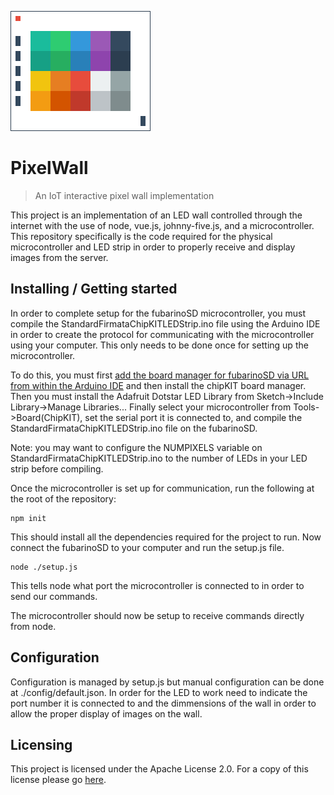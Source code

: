 ![Pixel Wall Logo](./images/PixelWallLogo.png)

# PixelWall
> An IoT interactive pixel wall implementation

This project is an implementation of an LED wall controlled through the internet with the use of node, vue.js, johnny-five.js, and a microcontroller. This repository specifically is the code required for the physical microcontroller and LED strip in order to properly receive and display images from the server.

## Installing / Getting started

In order to complete setup for the fubarinoSD microcontroller, you must compile the StandardFirmataChipKITLEDStrip.ino file using the Arduino IDE in order to create the protocol for communicating with the microcontroller using your computer. This only needs to be done once for setting up the microcontroller.

To do this, you must first [add the board manager for fubarinoSD via URL from within the Arduino IDE](http://chipkit.net/wiki/index.php?title=ChipKIT_core) and then install the chipKIT board manager. Then you must install the Adafruit Dotstar LED Library from Sketch->Include Library->Manage Libraries... Finally select your microcontroller from Tools->Board(ChipKIT), set the serial port it is connected to, and compile the StandardFirmataChipKITLEDStrip.ino file on the fubarinoSD.

Note: you may want to configure the NUMPIXELS variable on StandardFirmataChipKITLEDStrip.ino to the number of LEDs in your LED strip before compiling.

Once the microcontroller is set up for communication, run the following at the root of the repository:

```shell
npm init
```

This should install all the dependencies required for the project to run.
Now connect the fubarinoSD to your computer and run the setup.js file.

```shell
node ./setup.js
```

This tells node what port the microcontroller is connected to in order to send our commands.

The microcontroller should now be setup to receive commands directly from node.


## Configuration

Configuration is managed by setup.js but manual configuration can be done at ./config/default.json.
In order for the LED to work need to indicate the port number it is connected to and the dimmensions of the wall in order to allow the proper display of images on the wall.


## Licensing

This project is licensed under the Apache License 2.0.
For a copy of this license please go [here](https://www.apache.org/licenses/LICENSE-2.0.html).
